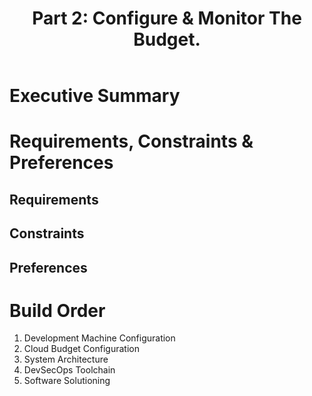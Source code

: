 ﻿---
title: "Part 2: Configure & Monitor The Budget."
layout: "single"
collection: homelab
---

# Executive Summary

# Requirements, Constraints & Preferences

## Requirements

## Constraints 

## Preferences

# Build Order
1. Development Machine Configuration
2. Cloud Budget Configuration
3. System Architecture
4. DevSecOps Toolchain
5. Software Solutioning